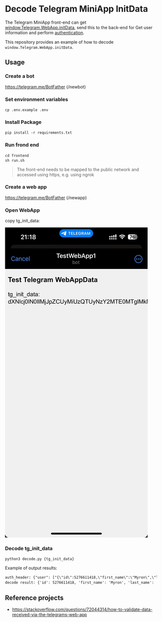 # Decode Telegram MiniApp InitData

The Telegram MiniApp front-end can get [window.Telegram.WebApp.initData](https://core.telegram.org/bots/webapps#initializing-mini-apps), send this to the back-end for Get user information and perform [authentication](https://core.telegram.org/bots/webapps#validating-data-received-via-the-mini-app).

This repository provides an example of how to decode `window.Telegram.WebApp.initData`.

## Usage

### Create a bot

https://telegram.me/BotFather (/newbot)


### Set environment variables

```shell
cp .env.example .env
```

### Install Package

```shell
pip install -r requirements.txt
```

### Run frond end

```shell
cd frontend
sh run.sh
```
> The front-end needs to be mapped to the public network and accessed using https, e.g. using ngrok

### Create a web app

https://telegram.me/BotFather (/newapp)

### Open WebApp

copy tg_init_data:

![](./doc/tg.png)

### Decode tg_init_data
```shell
python3 decode.py {tg_init_data}
```

Example of output results:
```txt
auth_header: {"user": ["{\"id\":5276611418,\"first_name\":\"Myron\",\"last_name\":\"Zhang\",\"username\":\"myronzhangweb3\",\"language_code\":\"zh-hans\",\"allows_write_to_pm\":true}"], "chat_instance": ["-6348001789302836739"], "chat_type": ["sender"], "auth_date": ["1722948364"], "hash": ["e998259d18711b135e84498b15f2242fe72da41e92488e712a67e93e38512866"]}
decode result: {'id': 5276611418, 'first_name': 'Myron', 'last_name': 'Zhang', 'username': 'myronzhangweb3', 'language_code': 'zh-hans', 'allows_write_to_pm': True}
```

## Reference projects

- https://stackoverflow.com/questions/72044314/how-to-validate-data-received-via-the-telegrams-web-app
